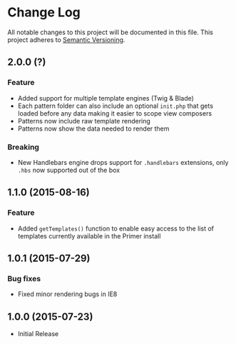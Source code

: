 # Change Log
All notable changes to this project will be documented in this file.
This project adheres to [Semantic Versioning](http://semver.org/).

## 2.0.0 (?)
### Feature
- Added support for multiple template engines (Twig & Blade)
- Each pattern folder can also include an optional `init.php` that gets loaded before any data making it easier to scope view composers
- Patterns now include raw template rendering
- Patterns now show the data needed to render them

### Breaking
- New Handlebars engine drops support for `.handlebars` extensions, only `.hbs` now supported out of the box

## 1.1.0 (2015-08-16)
### Feature
- Added `getTemplates()` function to enable easy access to the list of templates currently available in the Primer install

## 1.0.1 (2015-07-29)
### Bug fixes
- Fixed minor rendering bugs in IE8

## 1.0.0 (2015-07-23)
- Initial Release
